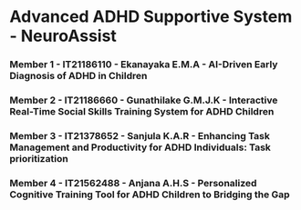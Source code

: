 # Advanced ADHD Supportive System - NeuroAssist

### Member 1 - IT21186110 - Ekanayaka E.M.A - AI-Driven Early Diagnosis of ADHD in Children

### Member 2 - IT21186660 - Gunathilake G.M.J.K - Interactive Real-Time Social Skills Training System for ADHD Children

### Member 3 - IT21378652 - Sanjula K.A.R - Enhancing Task Management and Productivity for ADHD Individuals: Task prioritization

### Member 4 - IT21562488 - Anjana A.H.S - Personalized Cognitive Training Tool for ADHD Children to Bridging the Gap

